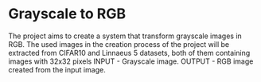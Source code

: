 # Grayscale to RGB
The project aims to create a system that transform grayscale images in RGB. The used images in the creation process of the project will be extracted from CIFAR10 and Linnaeus 5 datasets, both of them containing images with 32x32 pixels
INPUT - Grayscale image.
OUTPUT - RGB image created from the input image.
